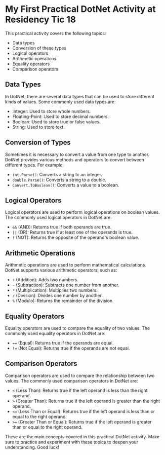 # My First Practical DotNet Activity at Residency Tic 18

This practical activity covers the following topics:

- Data types
- Conversion of these types
- Logical operators
- Arithmetic operations
- Equality operators
- Comparison operators

## Data Types

In DotNet, there are several data types that can be used to store different kinds of values. Some commonly used data types are:

- Integer: Used to store whole numbers.
- Floating-Point: Used to store decimal numbers.
- Boolean: Used to store true or false values.
- String: Used to store text.

## Conversion of Types

Sometimes it is necessary to convert a value from one type to another. DotNet provides various methods and operators to convert between different types. For example:

- `int.Parse()`: Converts a string to an integer.
- `double.Parse()`: Converts a string to a double.
- `Convert.ToBoolean()`: Converts a value to a boolean.

## Logical Operators

Logical operators are used to perform logical operations on boolean values. The commonly used logical operators in DotNet are:

- `&&` (AND): Returns true if both operands are true.
- `||` (OR): Returns true if at least one of the operands is true.
- `!` (NOT): Returns the opposite of the operand's boolean value.

## Arithmetic Operations

Arithmetic operations are used to perform mathematical calculations. DotNet supports various arithmetic operators, such as:

- `+` (Addition): Adds two numbers.
- `-` (Subtraction): Subtracts one number from another.
- `*` (Multiplication): Multiplies two numbers.
- `/` (Division): Divides one number by another.
- `%` (Modulo): Returns the remainder of the division.

## Equality Operators

Equality operators are used to compare the equality of two values. The commonly used equality operators in DotNet are:

- `==` (Equal): Returns true if the operands are equal.
- `!=` (Not Equal): Returns true if the operands are not equal.

## Comparison Operators

Comparison operators are used to compare the relationship between two values. The commonly used comparison operators in DotNet are:

- `<` (Less Than): Returns true if the left operand is less than the right operand.
- `>` (Greater Than): Returns true if the left operand is greater than the right operand.
- `<=` (Less Than or Equal): Returns true if the left operand is less than or equal to the right operand.
- `>=` (Greater Than or Equal): Returns true if the left operand is greater than or equal to the right operand.

These are the main concepts covered in this practical DotNet activity. Make sure to practice and experiment with these topics to deepen your understanding. Good luck!
